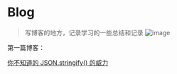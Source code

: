 # Blog
> 写博客的地方，记录学习的一些总结和记录 
![image](https://user-images.githubusercontent.com/44939961/70403933-4d613980-1a73-11ea-9cf6-38fcbb0a680d.png)

第一篇博客：

[你不知道的 JSON.stringify() 的威力](https://github.com/NieZhuZhu/Blog/issues/1)
